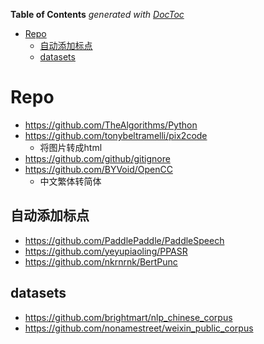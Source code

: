 <!-- START doctoc generated TOC please keep comment here to allow auto update -->
<!-- DON'T EDIT THIS SECTION, INSTEAD RE-RUN doctoc TO UPDATE -->
**Table of Contents**  *generated with [DocToc](https://github.com/thlorenz/doctoc)*

- [Repo](#repo)
  - [自动添加标点](#自动添加标点)
  - [datasets](#datasets)

<!-- END doctoc generated TOC please keep comment here to allow auto update -->


# Repo
- https://github.com/TheAlgorithms/Python
- https://github.com/tonybeltramelli/pix2code
  - 将图片转成html
- https://github.com/github/gitignore
- https://github.com/BYVoid/OpenCC
  - 中文繁体转简体

## 自动添加标点

- https://github.com/PaddlePaddle/PaddleSpeech
- https://github.com/yeyupiaoling/PPASR
- https://github.com/nkrnrnk/BertPunc


## datasets
- https://github.com/brightmart/nlp_chinese_corpus
- https://github.com/nonamestreet/weixin_public_corpus